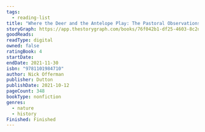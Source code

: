 ```yaml
---
tags:
  - reading-list
title: "Where the Deer and the Antelope Play: The Pastoral Observations of One Ignorant American Who Loves to Walk Outside"
storyGraph: https://app.thestorygraph.com/books/76f042b1-df25-4603-8c2d-3b28b306021f
goodReads:
readType: digital
owned: false
ratingBook: 4
startDate:
endDate: 2021-11-30
isbn: "9781101984710"
author: Nick Offerman
publisher: Dutton
publishDate: 2021-10-12
pageCount: 348
bookType: nonfiction
genres:
  - nature
  - history
Finished: Finished
---
```

